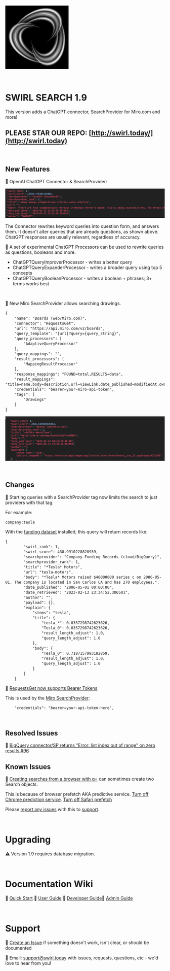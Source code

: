 ![SWIRL Logo](./images/swirl_logo_notext_200.jpg)

<br/>

# SWIRL SEARCH 1.9

This version adds a ChatGPT connector, SearchProvider for Miro.com and more!

## PLEASE STAR OUR REPO: [http://swirl.today/](http://swirl.today)

<br/>

## New Features

:small_blue_diamond: OpenAI ChatGPT Connector & SearchProvider:

![ChatGPT Response](./images/chatgpt_response.png)

The Connector rewrites keyword queries into question form, and answers them. It doesn't alter queries that are already questions, as shown above. ChatGPT responses are usually relevant, regardless of accuracy.

:small_blue_diamond: A set of experimental ChatGPT Processors can be used to rewrite queries as questions, booleans and more.

* ChatGPTQueryImproverProcessor - writes a better query
* ChatGPTQueryExpanderProcessor - writes a broader query using top 5 concepts
* ChatGPTQueryBooleanProcessor - writes a boolean + phrases; 3+ terms works best

<br/>

:small_blue_diamond: New Miro SearchProvider allows searching drawings.

```
{
    "name": "Boards (web/Miro.com)",
    "connector": "RequestsGet",
    "url": "https://api.miro.com/v2/boards",
    "query_template": "{url}?query={query_string}",
    "query_processors": [
        "AdaptiveQueryProcessor"
    ],
    "query_mappings": "",
    "result_processors": [
        "MappingResultProcessor"
    ],
    "response_mappings": "FOUND=total,RESULTS=data",
    "result_mappings": "title=name,body=description,url=viewLink,date_published=modifiedAt,owner.name,picture.imageURL,NO_PAYLOAD",
    "credentials": "bearer=your-miro-api-token",
    "tags": [
        "Drawings"
    ]
}
```

![Miro Result](./images/miro_result.png)

<br/>

## Changes

:small_blue_diamond: Starting queries with a SearchProvider tag now limits the search to just providers with that tag.

For example:

```
company:tesla
```

With the [funding dataset](https://github.com/sidprobstein/swirl-search/wiki/3.-Developer-Guide#funding-data-set) installed, this query will return records like:

```
{
        "swirl_rank": 1,
        "swirl_score": 438.9910228828939,
        "searchprovider": "Company Funding Records (cloud/BigQuery)",
        "searchprovider_rank": 1,
        "title": "*Tesla* Motors",
        "url": "tesla-motors",
        "body": "*Tesla* Motors raised $40000000 series c on 2006-05-01. The company is located in San Carlos CA and has 270 employees.",
        "date_published": "2006-05-01 00:00:00",
        "date_retrieved": "2023-02-13 23:34:52.306501",
        "author": "",
        "payload": {},
        "explain": {
            "stems": "tesla",
            "title": {
                "tesla_*": 0.8357298742623626,
                "Tesla_0": 0.8357298742623626,
                "result_length_adjust": 1.0,
                "query_length_adjust": 1.0
            },
            "body": {
                "Tesla_0": 0.7187157993182859,
                "result_length_adjust": 1.0,
                "query_length_adjust": 1.0
            }
        }
    }
```

:small_blue_diamond: [RequestsGet now supports Bearer Tokens](https://github.com/sidprobstein/swirl-search/issues/80)

This is used by the [Miro SearchProvider](../SearchProviders/miro.json):

```
    "credentials": "bearer=your-api-token-here",
```

<br/>

## Resolved Issues

:small_blue_diamond: [BigQuery connector/SP returns "Error: list index out of range" on zero results #96](https://github.com/sidprobstein/swirl-search/issues/96)

## Known Issues

:small_blue_diamond: [Creating searches from a browser with q=](https://github.com/sidprobstein/swirl-search/wiki/2.-User-Guide#creating-a-search-object-with-the-q-url-parameter) can sometimes create two Search objects. 

This is because of browser prefetch AKA predictive service. [Turn off Chrome prediction service](https://www.ghacks.net/2019/04/23/missing-chromes-use-a-prediction-service-setting/). [Turn off Safari prefetch](https://stackoverflow.com/questions/29214246/how-to-turn-off-safaris-prefetch-feature)

Please [report any issues](https://github.com/sidprobstein/swirl-search/issues/) with this to [support](#support).

<br/>

# Upgrading

:warning: Version 1.9 requires database migration. 

<br/>

# Documentation Wiki

:small_blue_diamond: [Quick Start](https://github.com/sidprobstein/swirl-search/wiki/1.-Quick-Start)
:small_blue_diamond: [User Guide](https://github.com/sidprobstein/swirl-search/wiki/2.-User-Guide)
:small_blue_diamond: [Developer Guide](https://github.com/sidprobstein/swirl-search/wiki/3.-Developer-Guide):small_blue_diamond: [Admin Guide](https://github.com/sidprobstein/swirl-search/wiki/4.-Admin-Guide)

<br/>

# Support

:small_blue_diamond: [Create an Issue](https://github.com/sidprobstein/swirl-search/issues) if something doesn't work, isn't clear, or should be documented

:small_blue_diamond: Email: [support@swirl.today](mailto:support@swirl.today) with issues, requests, questions, etc - we'd love to hear from you!
